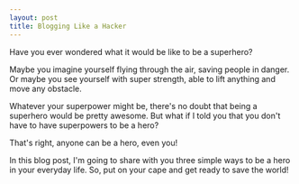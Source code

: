 ```yaml
---
layout: post
title: Blogging Like a Hacker
---
```


Have you ever wondered what it would be like to be a superhero?

Maybe you imagine yourself flying through the air, saving people in danger. Or maybe you see yourself with super strength, able to lift anything and move any obstacle.

Whatever your superpower might be, there's no doubt that being a superhero would be pretty awesome. But what if I told you that you don't have to have superpowers to be a hero?

That's right, anyone can be a hero, even you!

In this blog post, I'm going to share with you three simple ways to be a hero in your everyday life. So, put on your cape and get ready to save the world!